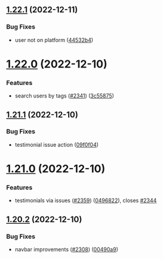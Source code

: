 ## [1.22.1](https://github.com/EddieHubCommunity/LinkFree/compare/v1.22.0...v1.22.1) (2022-12-11)


### Bug Fixes

* user not on platform ([44532b4](https://github.com/EddieHubCommunity/LinkFree/commit/44532b4b27d03ee993dae2531fb4d6b08afc287b))



# [1.22.0](https://github.com/EddieHubCommunity/LinkFree/compare/v1.21.1...v1.22.0) (2022-12-10)


### Features

* search users by tags ([#2341](https://github.com/EddieHubCommunity/LinkFree/issues/2341)) ([3c55875](https://github.com/EddieHubCommunity/LinkFree/commit/3c5587586aa2b1e40f5597fd1a26facc63544d81))



## [1.21.1](https://github.com/EddieHubCommunity/LinkFree/compare/v1.21.0...v1.21.1) (2022-12-10)


### Bug Fixes

* testimonial issue action ([09f0f04](https://github.com/EddieHubCommunity/LinkFree/commit/09f0f041108a32bc56d0f874d02725d785bb1ac2))



# [1.21.0](https://github.com/EddieHubCommunity/LinkFree/compare/v1.20.2...v1.21.0) (2022-12-10)


### Features

* testimonials via issues ([#2359](https://github.com/EddieHubCommunity/LinkFree/issues/2359)) ([0496822](https://github.com/EddieHubCommunity/LinkFree/commit/0496822b20c1f87e4d295bc5e03f623fb187eb73)), closes [#2344](https://github.com/EddieHubCommunity/LinkFree/issues/2344)



## [1.20.2](https://github.com/EddieHubCommunity/LinkFree/compare/v1.20.1...v1.20.2) (2022-12-10)


### Bug Fixes

* navbar improvements ([#2308](https://github.com/EddieHubCommunity/LinkFree/issues/2308)) ([00490a9](https://github.com/EddieHubCommunity/LinkFree/commit/00490a90d391bfe10ffb296ee0463ec9791e11aa))



